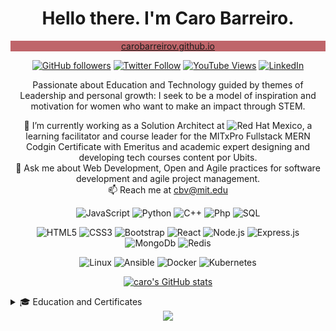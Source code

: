 <div align="center">
  
# Hello there. I'm Caro Barreiro.
<a href="https://carobarreirov.github.io/" target="_blank"><p style="background-color:#BF656A">carobarreirov.github.io</p></a>

[![GitHub followers](https://img.shields.io/github/followers/carobarreirov?label=GitHub&logoColor=BF656A&color=FAF4F8&style=social)](https://github.com/carobarreirov)
[![Twitter Follow](https://img.shields.io/twitter/follow/carobarreirov?logoColor=BF656A&style=social)](https://twitter.com/carobarreirov)
[![YouTube Views](https://img.shields.io/youtube/channel/views/UCi9A7tCwNelhMpZJoI4XM6g?style=social&color=FFFFFF&logoColor=BF656A)](https://www.youtube.com/channel/UCi9A7tCwNelhMpZJoI4XM6g)
[![LinkedIn](https://img.shields.io/badge/LinkedIn-0077B5?social&logo=linkedin&color=FFFFFF&logoColor=BF656A)](https://www.linkedin.com/in/carobarreirov/)

Passionate about Education and Technology guided by themes of Leadership and personal growth: I seek to be a model of inspiration and motivation for women who want to make an impact through STEM.
  
🔭 I’m currently working as a Solution Architect at ![Red Hat](https://img.shields.io/badge/Red%20Hat-EE0000?style=flat-square&logo=redhat&logoColor=black&color=white)
Mexico, a learning facilitator and course leader for the MITxPro Fullstack MERN Codgin Certificate with Emeritus and academic expert designing and developing tech courses content por Ubits.  </br>
💬 Ask me about Web Development, Open and Agile practices for software development and agile project management. </br>
📫 Reach me at cbv@mit.edu

![JavaScript](https://img.shields.io/badge/-JavaScript-000?&logo=JavaScript&logoColor=FAF4F8&color=BF656A)
![Python](https://img.shields.io/badge/-Python-000?&logo=Python&logoColor=FAF4F8&color=BF656A)
![C++](https://img.shields.io/badge/-C++-000?&logo=c%2b%2b&logoColor=FAF4F8&color=BF656A)
![Php](https://img.shields.io/badge/-php-000?&logo=php&logoColor=FAF4F8&color=BF656A)
![SQL](https://img.shields.io/badge/-SQL-000?&logo=MySQL&logoColor=FAF4F8&color=BF656A)

![HTML5](https://img.shields.io/badge/-html5-000?&logo=html5&logoColor=DB979F)
![CSS3](https://img.shields.io/badge/-css3-000?&logo=css3&logoColor=DB979F) 
![Bootstrap](https://img.shields.io/badge/-Bootstrap-000?&logo=Bootstrap&logoColor=DB979F)
![React](https://img.shields.io/badge/-React-000?&logo=React&logoColor=DB979F)
![Node.js](https://img.shields.io/badge/-Node.js-000?&logo=node.js&logoColor=DB979F)
![Express.js](https://img.shields.io/badge/-Express.js-000?&logo=Express&logoColor=DB979F)
![MongoDb](https://img.shields.io/badge/-Mongodb-000?&logo=Mongodb&logoColor=DB979F)
![Redis](https://img.shields.io/badge/-Redis-000?&logo=Redis&logoColor=DB979F)
  
![Linux](https://img.shields.io/badge/-Linux-000?&logo=Linux&logoColor=DB979F)
![Ansible](https://img.shields.io/badge/-Ansible-000?&logo=Ansible&logoColor=DB979F)
![Docker](https://img.shields.io/badge/-Docker-000?&logo=Docker&logoColor=DB979F)
![Kubernetes](https://img.shields.io/badge/-Kubernetes-000?&logo=Kubernetes&logoColor=DB979F)

[![caro's GitHub stats](https://github-readme-stats.vercel.app/api?username=carobarreirov&hide=stars&count_private=true&show_icons=true&include_all_commits=true&theme=graywhite&title_color=DB979F&icon_color=CF6168)](https://github.com/carobarreirov/github-readme-stats)

</div>

<details>
<summary> 🎓 Education and Certificates </summary>
 Cloud and DevOps MIT certificate
 Leading Digital Transformation MIT certificate
 Project Management Specialist
 NSLS member
 Digital Animation Engineer
</details>

<div align="center"> <img src="https://capsule-render.vercel.app/api?type=waving&color=gradient&height=80&section=footer&customColorList=0,0,5,29" /> </div>
